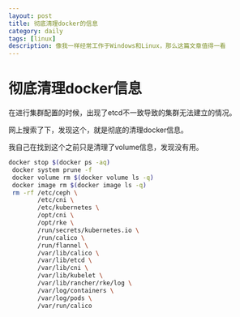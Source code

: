 ```yaml
---
layout: post
title: 彻底清理docker的信息
category: daily
tags: [linux]
description: 像我一样经常工作于Windows和Linux，那么这篇文章值得一看
---
```


# 彻底清理docker信息

在进行集群配置的时候，出现了etcd不一致导致的集群无法建立的情况。

网上搜索了下，发现这个，就是彻底的清理docker信息。

我自己在找到这个之前只是清理了volume信息，发现没有用。

```bash
docker stop $(docker ps -aq)
 docker system prune -f
 docker volume rm $(docker volume ls -q)
 docker image rm $(docker image ls -q)
 rm -rf /etc/ceph \
        /etc/cni \
        /etc/kubernetes \
        /opt/cni \
        /opt/rke \
        /run/secrets/kubernetes.io \
        /run/calico \
        /run/flannel \
        /var/lib/calico \
        /var/lib/etcd \
        /var/lib/cni \
        /var/lib/kubelet \
        /var/lib/rancher/rke/log \
        /var/log/containers \
        /var/log/pods \
        /var/run/calico
```
